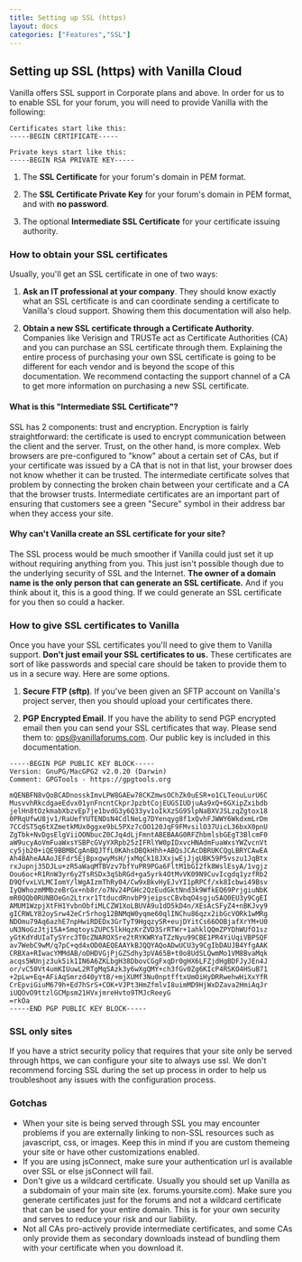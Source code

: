 ```yaml
---
title: Setting up SSL (https)
layout: docs
categories: ["Features","SSL"]
---
```


## Setting up SSL (https) with Vanilla Cloud

Vanilla offers SSL support in Corporate plans and above. In order for us to to enable SSL for your forum, you will need to provide Vanilla with the following:

```
Certificates start like this:
-----BEGIN CERTIFICATE-----
```

```
Private keys start like this:
-----BEGIN RSA PRIVATE KEY-----
```

1. The **SSL Certificate** for your forum's domain in PEM format.

2. The **SSL Certificate Private Key** for your forum's domain in PEM format, and with **no password**.

3. The optional **Intermediate SSL Certificate** for your certificate issuing authority.

### How to obtain your SSL certificates

Usually, you'll get an SSL certificate in one of two ways:

1. **Ask an IT professional at your company**. They should know exactly what an SSL certificate is and can coordinate sending a certificate to Vanilla's cloud support. Showing them this documentation will also help.

2. **Obtain a new SSL certificate through a Certificate Authority**. Companies like Verisign and TRUSTe act as Certificate Authorities (CA) and you can purchase an SSL certificate through them. Explaining the entire process of purchasing your own SSL certificate is going to be different for each vendor and is beyond the scope of this documentation. We recommend contacting the support channel of a CA to get more information on purchasing a new SSL certificate.

#### What is this "Intermediate SSL Certificate"?

SSL has 2 components: trust and encryption. Encryption is fairly straightforward: the certificate is used to encrypt communication between the client and the server. Trust, on the other hand, is more complex. Web browsers are pre-configured to "know" about a certain set of CAs, but if your certificate was issued by a CA that is not in that list, your browser does not know whether it can be trusted. The intermediate certificate solves that problem by connecting the broken chain between your certificate and a CA that the browser trusts. Intermediate certificates are an important part of ensuring that customers see a green "Secure" symbol in their address bar when they access your site.

#### Why can't Vanilla create an SSL certificate for your site?

The SSL process would be much smoother if Vanilla could just set it up without requiring anything from you. This just isn't possible though due to the underlying security of SSL and the Internet. **The owner of a domain name is the only person that can generate an SSL certificate.** And if you think about it, this is a good thing. If we could generate an SSL certificate for you then so could a hacker.

### How to give SSL certificates to Vanilla

Once you have your SSL certificates you'll need to give them to Vanilla support. **Don't just email your SSL certificates to us.** These certificates are sort of like passwords and special care should be taken to provide them to us in a secure way. Here are some options.

1. **Secure FTP (sftp)**. If you've been given an SFTP account on Vanilla's project server, then you should upload your certificates there.

2. **PGP Encrypted Email**. If you have the ability to send PGP encrypted email then you can send your SSL certificates that way. Please send them to: ops@vanillaforums.com. Our public key is included in this documentation.

```
-----BEGIN PGP PUBLIC KEY BLOCK-----
Version: GnuPG/MacGPG2 v2.0.20 (Darwin)
Comment: GPGTools - https://gpgtools.org

mQENBFN8vQoBCADnosskImvLPW8GAEw78CKZmwsOChZk0uESR+o1CLTeouLurU6C
MusvvhRkcdgaeEdvx01ynFncntCkprJpzbtCojEUGSIUDjuAa9xQ+6GXipZxibdb
jelHn8tOzkmabXbzvEp7je1bvdG3y6Q33yv1oIkXzSG95lpNaBXVJSLzqZgtox18
0PRqUfwU8jv1/RaUefYUTENDsN4CdlNeLg7DYenqyg8f1xQvhFJWWY6WkdxmLrDm
7CCdST5q6tXZmetkMUx0ggxe9bL5PXz7cOO120JqF9FMvsilO37UicL36bxX0pnU
ZgTbk+NvDgsElgViiOONbucZ0CJq4dLjFmntABEBAAG0RFZhbmlsbGEgT3BlcmF0
aW9ucyAoVmFuaWxsYSBPcGVyYXRpb25zIFRlYW0pIDxvcHNAdmFuaWxsYWZvcnVt
cy5jb20+iQE9BBMBCgAnBQJTfL0KAhsDBQkHhh+ABQsJCAcDBRUKCQgLBRYCAwEA
Ah4BAheAAAoJEFdr5EjBpxgwyMsH/jxMqCk18JXxjwEjJjgUBK59P5vszu1JqBtx
rxJupnj35DJLu+zR5aWaqMTBVzv7bfYuPR9PGa6FltM1bGI2fk8WslEsyA/1vgjz
Oou6oc+R1RnW3yr6y2TsRSDx3qSbRGd+ga5yrk4OtMvVK09N9CuvIcgdq1yzfRb2
D9QfvxLVLMCIomY/lWgAIzmThRy04/Cw9xBkvHyEJvYI1pRPCf/xk8Icbwi49Bsv
IyQWhozmMMbzeBrGx+nb8r/o7Nv24PGHc2QzEudGktNnd3k9WfkEQ69PrjgiuNbK
mR0QQb0RUNBOeGn2Ltrxr1TtducdRnvbP9jeipscCBvbqO4sgju5AQ0EU3y9CgEI
AMUM1WzpjXtFH1YvbnObfiMLCZW1XoLBUVA9u1dD5kD4n/XEsAcSFyZ4+nBKJvy9
gICRWLY82oySrw42eCr5rhog12BNMqW0yqme60qlINChu86qzx2ibGcVORk1wMRg
NDOmu79Aq6azhE7npHwiRDEDx3GrTyT9HgqzySR+eujDYitCs66OOBjafXrYM+U0
uN3NoGzJtj15A+SmqtoysZUPC5lkHqzKrZVD3SrRTWr+1ahklQQmZPYDhWUfO1sz
yGtKdYdUIaTySYrc3T0cZNAROXSre2tRYKWRYaTZzNyu99CBE1PR4YiUqiVBPSQF
av7WebC9wM/q7pC+qd4xOD0AEQEAAYkBJQQYAQoADwUCU3y9CgIbDAUJB4YfgAAK
CRBXa+RIwacYMMdAB/oDHDVGjPjGZSdhy3pVA65B+t0o8UdSLQwmMo1VM8BvaMqk
acqs5WUnjz3uk5ik1IN6A6ZKLbgH38DbovCGgFxqDr0gHX6LFZjdHgBDFJyJEn4J
or/vC50Vt4umKIUuwL2RTgMqSAzk3y6wXgQMY+ch3fGv0Zg6KIcP4RSKO4HSuB71
+2pLw+Eq+AFiAqSmrzd40yYtB/+mjXUMf3Nu0nptfftxUmOiHyDRRwehwHiXxYfR
CrEpviGiuM679h+Ed7hSrS+COK+VJPt3HmZfmlvI8uimMD9HjWxDZava2HmiAqJr
iUQOvO9ttzlGCMpsm21HVxjmreHvto9TMJcReeyG
=rkOa
-----END PGP PUBLIC KEY BLOCK-----
```

### SSL only sites

If you have a strict security policy that requires that your site only be served through https, we can configure your site to always use ssl. We don't recommend forcing SSL during the set up process in order to help us troubleshoot any issues with the configuration process.

### Gotchas

* When your site is being served through SSL you may encounter problems if you are externally linking to non-SSL resources such as javascript, css, or images. Keep this in mind if you are custom themeing your site or have other customizations enabled.
* If you are using jsConnect, make sure your authentication url is available over SSL or else jsConnect will fail.
* Don't give us a wildcard certificate. Usually you should set up Vanilla as a subdomain of your main site (ex. forums.yoursite.com). Make sure you generate certificates just for the forums and not a wildcard certificate that can be used for your entire domain. This is for your own security and serves to reduce your risk and our liability.
* Not all CAs pro-actively provide intermediate certificates, and some CAs only provide them as secondary downloads instead of bundling them with your certificate when you download it.
